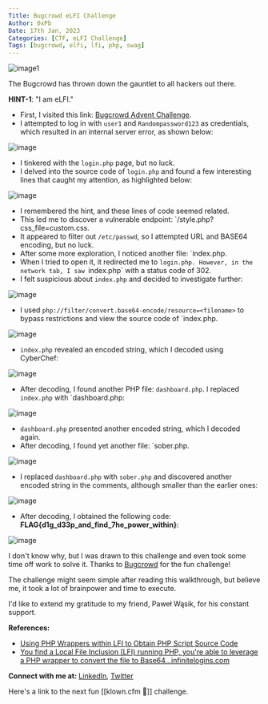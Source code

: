 ```yaml
---
Title: Bugcrowd eLFI Challenge
Author: 0xPb
Date: 17th Jan, 2023
Categories: [CTF, eLFI Challenge]
Tags: [bugcrowd, elfi, lfi, php, swag]
---
```


![image1](https://miro.medium.com/v2/resize:fit:1400/0*OhB8Zp9uhjXWWEaG)

The Bugcrowd has thrown down the gauntlet to all hackers out there.

**HINT-1**: "I am eLFI."

- First, I visited this link: [Bugcrowd Advent Challenge](https://bugcrowd-advent-challenge.herokuapp.com/login.php).
- I attempted to log in with `user1` and `Randompassword123` as credentials, which resulted in an internal server error, as shown below:

![image](https://miro.medium.com/v2/resize:fit:1400/format:webp/1*X7RI3Gd3nMVPhHGeERkWSQ.png)

- I tinkered with the `login.php` page, but no luck.
- I delved into the source code of `login.php` and found a few interesting lines that caught my attention, as highlighted below:

![image](https://miro.medium.com/v2/resize:fit:1400/format:webp/1*VaKBQncUk8AVSV2cPYDwRg.png)

- I remembered the hint, and these lines of code seemed related.
- This led me to discover a vulnerable endpoint: `/style.php?css_file=custom.css.
- It appeared to filter out `/etc/passwd`, so I attempted URL and BASE64 encoding, but no luck.
- After some more exploration, I noticed another file: `index.php.
- When I tried to open it, it redirected me to `login.php. However, in the network tab, I saw `index.php` with a status code of 302.
- I felt suspicious about `index.php` and decided to investigate further:

![image](https://miro.medium.com/v2/resize:fit:1400/format:webp/1*auF6KSYzFoF5xnc5FoBJfw.png)

- I used `php://filter/convert.base64-encode/resource=<filename>` to bypass restrictions and view the source code of `index.php.

![image](https://miro.medium.com/v2/resize:fit:1400/format:webp/1*G3THjATyx7BnY0cNODccTQ.png)

- `index.php` revealed an encoded string, which I decoded using CyberChef:

![image](https://miro.medium.com/v2/resize:fit:1400/format:webp/1*78aQVW839y5s6yl7OscdDA.png)

- After decoding, I found another PHP file: `dashboard.php`. I replaced `index.php` with `dashboard.php:

![image](https://miro.medium.com/v2/resize:fit:1400/format:webp/1*92uErSvzxkxdQzrBB1FaLA.png)

- `dashboard.php` presented another encoded string, which I decoded again.
- After decoding, I found yet another file: `sober.php.

![image](https://miro.medium.com/v2/format:webp/1*Vze78YM-FcbfaSUpNPWq-A.png)

- I replaced `dashboard.php` with `sober.php` and discovered another encoded string in the comments, although smaller than the earlier ones:

![image](https://miro.medium.com/v2/resize:fit:1400/format:webp/1*FtxcGiChOcTDTofb1Dahhg.png)

- After decoding, I obtained the following code: **FLAG{d1g_d33p_and_find_7he_power_within}**:

![image](https://miro.medium.com/v2/resize:fit:1400/format:webp/1*kGtqNRgnZS1CgA-iFOp67g.png)

I don't know why, but I was drawn to this challenge and even took some time off work to solve it. Thanks to [Bugcrowd](https://twitter.com/Bugcrowd) for the fun challenge!

The challenge might seem simple after reading this walkthrough, but believe me, it took a lot of brainpower and time to execute.

I'd like to extend my gratitude to my friend, Paweł Wąsik, for his constant support.

**References:**

- [Using PHP Wrappers within LFI to Obtain PHP Script Source Code](https://infinitelogins.com/2020/04/25/lfi-php-wrappers-to-obtain-source-code/)
- [You find a Local File Inclusion (LFI) running PHP, you're able to leverage a PHP wrapper to convert the file to Base64…infinitelogins.com](https://infinitelogins.com/2020/04/25/lfi-php-wrappers-to-obtain-source-code/)

**Connect with me at:** [LinkedIn](https://www.linkedin.com/in/prasanth-bodepu-%E0%B0%AA%E0%B1%8D%E0%B0%B0%E0%B0%B6%E0%B0%BE%E0%B0%82%E0%B0%A4%E0%B1%8D-411ba31a3/), [Twitter](https://twitter.com/_0xPb)






Here's a link to the next fun [[klown.cfm 🎪]] challenge.